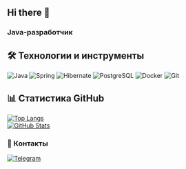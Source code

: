 ## Hi there 👋

### Java-разработчик  

## 🛠️ Технологии и инструменты  
![Java](https://img.shields.io/badge/Java-%23ED8B00.svg?style=for-the-badge&logo=openjdk&logoColor=white)
![Spring](https://img.shields.io/badge/Spring-%236DB33F.svg?style=for-the-badge&logo=spring&logoColor=white)
![Hibernate](https://img.shields.io/badge/Hibernate-%59666C.svg?style=for-the-badge&logo=hibernate&logoColor=white)
![PostgreSQL](https://img.shields.io/badge/PostgreSQL-%23316192.svg?style=for-the-badge&logo=postgresql&logoColor=white)
![Docker](https://img.shields.io/badge/Docker-%232496ED.svg?style=for-the-badge&logo=docker&logoColor=white)
![Git](https://img.shields.io/badge/Git-%23F05032.svg?style=for-the-badge&logo=git&logoColor=white)

## 📊 Статистика GitHub  
[![Top Langs](https://github-readme-stats.vercel.app/api/top-langs/?username=TVFK&layout=compact&theme=dark)](https://github.com/ТВОЙ-GITHUB-USERNAME)  
[![GitHub Stats](https://github-readme-stats.vercel.app/api?username=TVFK&show_icons=true&theme=dark)](https://github.com/ТВОЙ-GITHUB-USERNAME)  

### 🔗 Контакты  
[![Telegram](https://img.shields.io/badge/Telegram-%2326A5E4.svg?style=for-the-badge&logo=telegram&logoColor=white)](https://t.me/hillid)  
